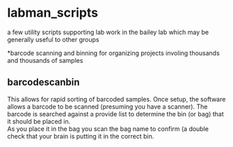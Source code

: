 # labman_scripts
a few utility scripts supporting lab work in the bailey lab which may be generally useful to other groups 


*barcode scanning and binning for organizing projects involing thousands and thousands of samples









## barcodescanbin


This allows for rapid sorting of barcoded samples.  Once setup,  the software allows a barcode to be scanned (presuming you have a scanner). 
The barcode is searched against a provide list to determine the bin (or bag) that it should be placed in.   
As you place it in the bag you scan the bag name to confirm (a double check that your brain is putting it in the correct bin.  

